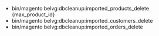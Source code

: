  * bin/magento belvg:dbcleanup:imported_products_delete {max_product_id}
 * bin/magento belvg:dbcleanup:imported_customers_delete
 * bin/magento belvg:dbcleanup:imported_orders_delete
